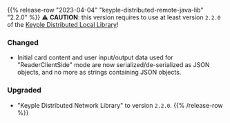 {{% release-row "2023-04-04" "keyple-distributed-remote-java-lib" "2.2.0" %}} 
:warning: **CAUTION**: this version requires to use at least version `2.2.0` of the [Keyple Distributed Local Library](https://keyple.org/components-java/distributed/keyple-distributed-local-java-lib/)! ### Changed - Initial card content and user input/output data used for "ReaderClientSide" mode are now serialized/de-serialized as JSON objects, and no more as strings containing JSON objects. ### Upgraded - "Keyple Distributed Network Library" to version `2.2.0`.
{{% /release-row %}}
